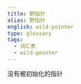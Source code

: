 ```yaml
---
title: 野指针
alias: 野指针
english: wild-pointer
type: glossary
tags:
  - 词汇表
  - wild-pointer
---
```


没有被初始化的指针

